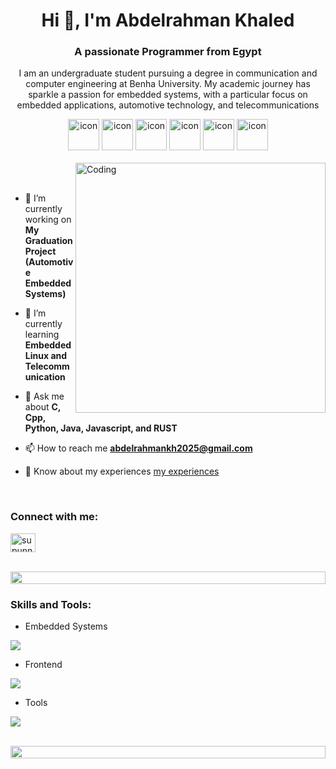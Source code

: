 <!--
![logo](supun-new.png)
<img align="left" src="https://user-images.githubusercontent.com/65187002/144930161-2f783401-8d27-4fdf-a2f7-cc0ba32f1f1f.gif" width="21%" style="display:inline;"><img align="right" src="https://user-images.githubusercontent.com/65187002/144930161-2f783401-8d27-4fdf-a2f7-cc0ba32f1f1f.gif" width="21%" style="display:inline;">
-->
<h1 align="center">Hi 👋, I'm Abdelrahman Khaled</h1>
<h3 align="center">A passionate Programmer from Egypt</h3>
<p align="center">I am an undergraduate student pursuing a degree in communication and computer engineering at Benha University.
My academic journey has sparkle a passion for embedded systems, with a particular focus on embedded applications, automotive technology, and telecommunications</p>
<p align="center"> 
<!--  <img src="https://img.shields.io/badge/Languages-Python | Java | C | C++ -green.svg" alt="supun nanayakkara's languages" /> -->
</p>

<div align="center">
  <img src="https://techstack-generator.vercel.app/java-icon.svg" alt="icon" width="50" height="50" />
  <img src="https://techstack-generator.vercel.app/python-icon.svg" alt="icon" width="50" height="50" />
  <img src="https://techstack-generator.vercel.app/js-icon.svg" alt="icon"width="50" height="50" />
  <img src="https://techstack-generator.vercel.app/cpp-icon.svg" alt="icon" width="50" height="50" />
  <img src="https://techstack-generator.vercel.app/github-icon.svg" alt="icon" width="50" height="50" />
 <img src="https://techstack-generator.vercel.app/raspberrypi-icon.svg" alt="icon" width="50" height="50" />
</div>

<br>

<!--
<div align="center">
 
</div>
-->

<img align="right" alt="Coding" width="400" src="https://user-images.githubusercontent.com/74038190/229223263-cf2e4b07-2615-4f87-9c38-e37600f8381a.gif">
<br><br>

- 🔭 I’m currently working on **My Graduation Project (Automotive Embedded Systems)**

- 🌱 I’m currently learning **Embedded Linux and Telecommunication**

- 💬 Ask me about **C, Cpp, Python, Java, Javascript, and RUST**

- 📫 How to reach me **abdelrahmankh2025@gmail.com**

- 📄 Know about my experiences [my experiences](https://drive.google.com/file/d/1Qqva21Wo7wYWd_eXkVyNbekf6-OYqwwf/view?usp=drivesdk)

<br>

<h3 align="left">Connect with me:</h3>
<p align="left">
<a href="https://www.linkedin.com/in/abdelrahman-khaled-12a8b6242?utm_source=share&utm_campaign=share_via&utm_content=profile&utm_medium=android_app" target="blank"><img align="center" src="https://raw.githubusercontent.com/rahuldkjain/github-profile-readme-generator/master/src/images/icons/Social/linked-in-alt.svg" alt="supunnanayakkara" height="30" width="40" /></a>
</p>
<br>

<img src="https://i.imgur.com/dBaSKWF.gif" height="20" width="100%">

<h3 align="left">Skills and Tools:</h3>

- Embedded Systems
<p align="left">
  <a href="https://skillicons.dev">
    <img src="https://skillicons.dev/icons?i=c,cpp,python,bash,rust" />
  </a>
</p>

- Frontend
<p align="left">
  <a href="https://skillicons.dev">
    <img src="https://skillicons.dev/icons?i=js,html,css,bootstrap,sass" />
  </a>
</p>

- Tools
<p align="left">
  <a href="https://skillicons.dev">
    <img src="https://skillicons.dev/icons?i=git,github,vscode,linux,eclipse,matlab,ai" />
  </a>
</p>

<br/>

<img src="https://i.imgur.com/dBaSKWF.gif" height="20" width="100%">

<br><br>


